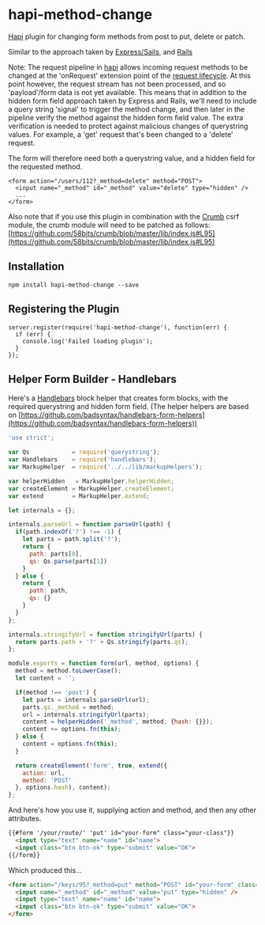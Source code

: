 # hapi-method-change

[Hapi](http://hapijs.com/) plugin for changing form methods from post to put, delete or patch.

Similar to the approach taken by [Express/Sails](https://github.com/expressjs/method-change), and [Rails](http://guides.rubyonrails.org/form_helpers.html#how-do-forms-with-patch-put-or-delete-methods-work-questionmark)

Note: The request pipeline in [hapi](http://hapijs.com/) allows incoming request methods to be changed at the 'onRequest' extension point of the [request lifecycle](http://hapijs.com/api#request-lifecycle). At this point however, the request stream has not been processed, and so 'payload'/form data is not yet available. This means that in addition to the hidden form field approach taken by Express and Rails, we'll need to include a query string 'signal' to trigger the method change, and then later in the pipeline verify the method against the hidden form field value. The extra verification is needed to protect against malicious changes of querystring values. For example, a 'get' request that's been changed to a 'delete' request. 
 
The form will therefore need both a querystring value, and a hidden field for the requested method. 

```
<form action="/users/112?_method=delete" method="POST">
  <input name="_method" id="_method" value="delete" type="hidden" />
  ...
</form>
```

Also note that if you use this plugin in combination with the [Crumb](https://github.com/hapijs/crumb) csrf module, the crumb module will need to be patched as follows: [https://github.com/58bits/crumb/blob/master/lib/index.js#L95](https://github.com/58bits/crumb/blob/master/lib/index.js#L95)

## Installation

`npm install hapi-method-change --save`

## Registering the Plugin
   
    server.register(require('hapi-method-change'), function(err) {
      if (err) {
        console.log('Failed loading plugin');
      }
    });

## Helper Form Builder - Handlebars

Here's a [Handlebars](http://handlebarsjs.com/) block helper that creates form blocks, with the required querystring and hidden form field.
(The helper helpers are based on [https://github.com/badsyntax/handlebars-form-helpers](https://github.com/badsyntax/handlebars-form-helpers)) 

```javascript
'use strict';

var Qs            = require('querystring');
var Handlebars    = require('handlebars');
var MarkupHelper  = require('../../lib/markupHelpers');

var helperHidden   = MarkupHelper.helperHidden;
var createElement = MarkupHelper.createElement;
var extend        = MarkupHelper.extend;

let internals = {};

internals.parseUrl = function parseUrl(path) {
  if(path.indexOf('?') !== -1) {
    let parts = path.split('?');
    return {
      path: parts[0],
      qs: Qs.parse(parts[1])
    }
  } else {
    return {
      path: path,
      qs: {}
    }
  }
};

internals.stringifyUrl = function stringifyUrl(parts) {
  return parts.path + '?' + Qs.stringify(parts.qs);
};

module.exports = function form(url, method, options) {
  method = method.toLowerCase();
  let content = '';

  if(method !== 'post') {
    let parts = internals.parseUrl(url);
    parts.qs._method = method;
    url = internals.stringifyUrl(parts);
    content = helperHidden('_method', method, {hash: {}});
    content += options.fn(this);
  } else {
    content = options.fn(this);
  }

  return createElement('form', true, extend({
    action: url,
    method: 'POST'
  }, options.hash), content);
};

```

And here's how you use it, supplying action and method, and then any other attributes.

```html
{{#form '/your/route/' 'put' id="your-form" class="your-class"}}
  <input type="text" name="name" id="name">
  <input class="btn btn-ok" type="submit" value="OK">
{{/form}}

```

Which produced this...

```html
<form action="/keys/95?_method=put" method="POST" id="your-form" class="your-class" >
  <input name="_method" id="_method" value="put" type="hidden" />
  <input type="text" name="name" id="name">
  <input class="btn btn-ok" type="submit" value="OK">
</form>
```